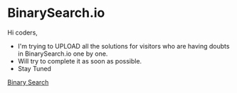 # BinarySearch.io

Hi coders,
- I'm trying to UPLOAD all the solutions for visitors who are having doubts in BinarySearch.io one by one.
- Will try to complete it as soon as possible.
- Stay Tuned

[Binary Search](https://binarysearch.com/@/DivyanshGupta02)
